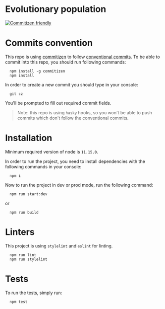 # Evolutionary population

[![Commitizen friendly](https://img.shields.io/badge/commitizen-friendly-brightgreen.svg)](http://commitizen.github.io/cz-cli/)

# Commits convention

This repo is using [commitizen](https://github.com/commitizen/cz-cli) to follow [conventional commits](https://www.conventionalcommits.org/en/v1.0.0/). To be able to commit into this repo, you should run following commands:

```
  npm install -g commitizen
  npm install
```

In order to create a new commit you should type in your console:

```
  git cz
```

You'll be prompted to fill out required commit fields.

> Note: this repo is using `hasky` hooks,
> so you won't be able to push commits which don't follow the conventional commits.

# Installation

Minimum required version of node is `11.15.0`.

In order to run the project, you need to install dependencies with the following commands in your console:

```
  npm i
```

Now to run the project in dev or prod mode, run the following command:

```
  npm run start:dev
```

or

```
  npm run build
```

# Linters

This project is using `stylelint` and `eslint` for linting.

```
  npm run lint
  npm run stylelint
```

# Tests

To run the tests, simply run:

```
  npm test
```
